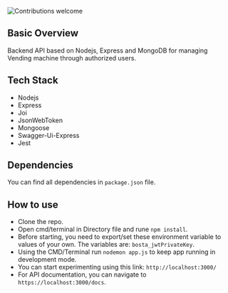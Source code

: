 ![Contributions welcome](https://img.shields.io/badge/contributions-welcome-orange.svg)

## Basic Overview

Backend API based on Nodejs, Express and MongoDB for managing Vending machine through authorized users.

## Tech Stack

- Nodejs
- Express
- Joi
- JsonWebToken
- Mongoose
- Swagger-Ui-Express
- Jest

## Dependencies

You can find all dependencies in `package.json` file.

## How to use

- Clone the repo.
- Open cmd/terminal in Directory file and rune `npm install`.
- Before starting, you need to export/set these environment variable to values of your own. The variables are: `bosta_jwtPrivateKey`.
- Using the CMD/Terminal run `nodemon app.js` to keep app running in development mode.
- You can start experimenting using this link: `http://localhost:3000/`
- For API documentation, you can navigate to `https://localhost:3000/docs`.
